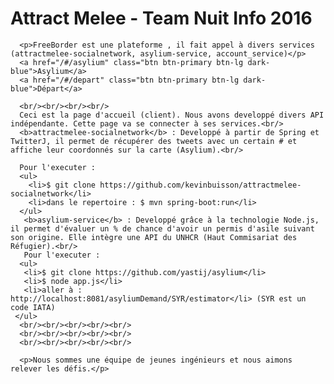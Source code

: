 # Attract Melee - Team Nuit Info 2016

      <p>FreeBorder est une plateforme , il fait appel à divers services (attractmelee-socialnetwork, asylium-service, account_service)</p>
      <a href="/#/asylium" class="btn btn-primary btn-lg dark-blue">Asylium</a>
      <a href="/#/depart" class="btn btn-primary btn-lg dark-blue">Départ</a>

      <br/><br/><br/><br/>
      Ceci est la page d'accueil (client). Nous avons developpé divers API indépendante. Cette page va se connecter à ses services.<br/>
      <b>attractmelee-socialnetwork</b> : Developpé à partir de Spring et TwitterJ, il permet de récupérer des tweets avec un certain # et affiche leur coordonnés sur la carte (Asylium).<br/>

      Pour l'executer :
      <ul>
        <li>$ git clone https://github.com/kevinbuisson/attractmelee-socialnetwork</li>
        <li>dans le repertoire : $ mvn spring-boot:run</li>
      </ul>
       <b>asylium-service</b> : Developpé grâce à la technologie Node.js, il permet d'évaluer un % de chance d'avoir un permis d'asile suivant son origine. Elle intègre une API du UNHCR (Haut Commisariat des Réfugier).<br/>
       Pour l'executer :
      <ul>
       <li>$ git clone https://github.com/yastij/asylium</li>
       <li>$ node app.js</li>
       <li>aller à : http://localhost:8081/asyliumDemand/SYR/estimator</li> (SYR est un code IATA)
     </ul>
      <br/><br/><br/><br/><br/>
      <br/><br/><br/><br/><br/>
      <br/><br/><br/><br/><br/>

      <p>Nous sommes une équipe de jeunes ingénieurs et nous aimons relever les défis.</p>

